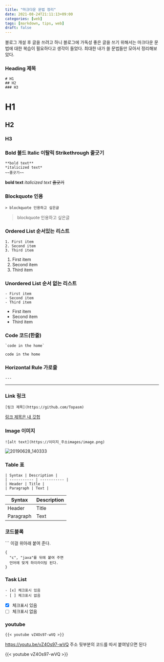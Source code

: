 ```yaml
---
title: "마크다운 문법 정리"
date: 2021-08-24T21:11:13+09:00
categories: [web]
tags: [markdown, tips, web]
draft: false
---
```



블로그 개설 후 글을 쓰려고 하니 블로그에 가독성 좋은 글을 쓰기 위해서는 마크다운 문법에 대한 복습이 필요하다고 생각이 들었다. 최대한 내가 쓸 문법들만 모아서 정리해보았다.


### Heading 제목
```
# H1   
## H2 
### H3
```
# H1   
## H2 
### H3  

### Bold 볼드 Italic 이탈릭 Strikethrough 줄긋기
```
**bold text**
*italicized text*
~~줄긋기~~
```
**bold text**
*italicized text*
~~줄긋기~~
### Blockquote 인용
```
> blockquote 인용하고 싶은글
```
> blockquote 인용하고 싶은글
### Ordered List 순서있는 리스트
```
1. First item
2. Second item
3. Third item
```
1. First item
2. Second item
3. Third item

### Unordered List 순서 없는 리스트
```
- First item
- Second item
- Third item
```
- First item
- Second item
- Third item
### Code 코드(한줄)
```
`code in the home`
```
`code in the home`
### Horizontal Rule 가로줄
```
---
```
---
### Link 링크
```
[링크 제목](https://github.com/Topasm)
```
[링크 제목은 내 깃헙](https://github.com/Topasm)
### Image 이미지
```
![alt text](https://이미지_주소images/image.png)
```
![20190628_140333](https://user-images.githubusercontent.com/24962064/123507466-8b996a80-d6a4-11eb-8924-91e980d115ab.jpg)


### Table 표
```
| Syntax | Description |
| ----------- | ----------- |
| Header | Title |
| Paragraph | Text |
```

| Syntax | Description |
| ----------- | ----------- |
| Header | Title |
| Paragraph | Text |
### 코드블록
\``` 이걸 위아래 붙여 준다.
```
{
  "c", "java"를 뒤에 붙여 주면
  언어에 맞게 하이라이팅 된다.
}
```


### Task List
```
- [x] 체크표시 있음
- [ ] 체크표시 없음
```

- [x] 체크표시 있음
- [ ] 체크표시 없음

### youtube
```
{{< youtube vZ4Os97-wVQ >}}
```

https://youtu.be/vZ4Os97-wVQ
주소 뒷부분의 코드를 따서 붙여넣으면 된다  

{{< youtube vZ4Os97-wVQ >}}